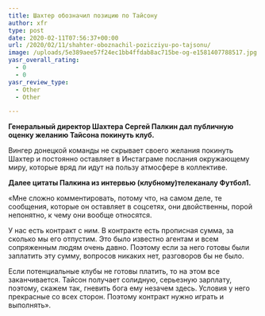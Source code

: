 ```yaml
---
title: Шахтер обозначил позицию по Тайсону
author: xfr
type: post
date: 2020-02-11T07:56:37+00:00
url: /2020/02/11/shahter-oboznachil-pozicziyu-po-tajsonu/
image: /uploads/5e389aee57f24ec1bb4ffdab8ac715be-og-e1581407788517.jpg
yasr_overall_rating:
  - 0
  - 0
yasr_review_type:
  - Other
  - Other

---
```

**Генеральный директор Шахтера Сергей Палкин дал публичную оценку желанию Тайсона покинуть клуб.**

Вингер донецкой команды не скрывает своего желания покинуть Шахтер и постоянно оставляет в Инстаграме послания окружающему миру, которые вряд ли идут на пользу атмосфере в коллективе.

**Далее цитаты Палкина из интервью (клубному)телеканалу Футбол1.**

&#171;Мне сложно комментировать, потому что, на самом деле, те сообщения, которые он оставляет в соцсетях, они двойственны, порой непонятно, к чему они вообще относятся.

У нас есть контракт с ним. В контракте есть прописная сумма, за сколько мы его отпустим. Это было известно агентам и всем сопряженным людям очень давно. Поэтому если за него готовы были заплатить эту сумму, вопросов никаких нет, разговоров бы не было.

Если потенциальные клубы не готовы платить, то на этом все заканчивается. Тайсон получает солидную, серьезную зарплату, поэтому, скажем так, гневить бога ему незачем здесь. Условия у него прекрасные со всех сторон. Поэтому контракт нужно играть и выполнять&#187;.